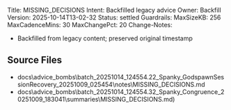 Title: MISSING_DECISIONS
Intent: Backfilled legacy advice
Owner: Backfill
Version: 2025-10-14T13-02-32
Status: settled
Guardrails:
  MaxSizeKB: 256
  MaxCadenceMins: 30
  MaxChangePct: 20
Change-Notes:
  - Backfilled from legacy content; preserved original timestamp

## Source Files
- docs\advice_bombs\batch_20251014_124554\.22_Spanky_GodspawnSessionRecovery_20251009_025454\notes\MISSING_DECISIONS.md
- docs\advice_bombs\batch_20251014_124554\.32_Spanky_Congruence_20251009_183041\summaries\MISSING_DECISIONS.md)
